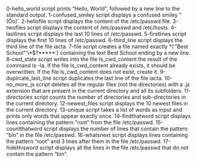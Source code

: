0-hello_world script prints “Hello, World”, followed by a new line to the standard output.
1-confused_smiley script displays a confused smiley "(Ôo)'.
2-hellofile script displays the content of the /etc/passwd file.
3-twofiles script displays the content of /etc/passwd and /etc/hosts.
4-lastlines script displays the last 10 lines of /etc/passwd.
5-firstlines script displays the first 10 lines of /etc/passwd.
6-third_line script displays the third line of the file iacta.
7-file script creates a file named exactly \*\\'"Best School"\'\\*$\?\*\*\*\*\*:) containing the text Best School ending by a new line.
8-cwd_state script writes into the file ls_cwd_content the result of the command ls -la. If the file ls_cwd_content already exists, it should be overwritten. If the file ls_cwd_content does not exist, create it.
9-duplicate_last_line script duplicates the last line of the file iacta.
10-no_more_js script deletes all the regular files (not the directories) with a .js extension that are present in the current directory and all its subfolders.
11-directories script counts the number of directories and sub-directories in the current directory.
12-newest_files script displays the 10 newest files in the current directory.
13-unique script takes a list of words as input and prints only words that appear exactly once.
14-findthatword script displays lines containing the pattern “root” from the file /etc/passwd.
15-countthatword script displays the number of lines that contain the pattern “bin” in the file /etc/passwd.
16-whatsnext script displays lines containing the pattern “root” and 3 lines after them in the file /etc/passwd.
17-hidethisword script displays all the lines in the file /etc/passwd that do not contain the pattern “bin”.
